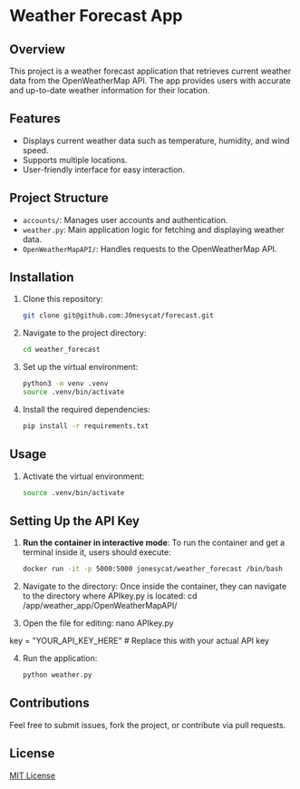 # Weather Forecast App

## Overview
This project is a weather forecast application that retrieves current weather data from the OpenWeatherMap API. The app provides users with accurate and up-to-date weather information for their location.

## Features
- Displays current weather data such as temperature, humidity, and wind speed.
- Supports multiple locations.
- User-friendly interface for easy interaction.

## Project Structure
- `accounts/`: Manages user accounts and authentication.
- `weather.py`: Main application logic for fetching and displaying weather data.
- `OpenWeatherMapAPI/`: Handles requests to the OpenWeatherMap API.
  
## Installation

1. Clone this repository:
    ```bash
    git clone git@github.com:J0nesycat/forecast.git
    ```
2. Navigate to the project directory:
    ```bash
    cd weather_forecast
    ```
3. Set up the virtual environment:
    ```bash
    python3 -m venv .venv
    source .venv/bin/activate
    ```
4. Install the required dependencies:
    ```bash
    pip install -r requirements.txt
    ```

## Usage

1. Activate the virtual environment:
    ```bash
    source .venv/bin/activate
    ```

## Setting Up the API Key

1. **Run the container in interactive mode**:
   To run the container and get a terminal inside it, users should execute:
   ```bash
   docker run -it -p 5000:5000 jonesycat/weather_forecast /bin/bash

2. Navigate to the directory: Once inside the container, they can navigate to the directory where APIkey.py is located:
cd /app/weather_app/OpenWeatherMapAPI/

3. Open the file for editing:
nano APIkey.py

key = "YOUR_API_KEY_HERE"  # Replace this with your actual API key

4. Run the application:
    ```bash
    python weather.py
    ```


## Contributions
Feel free to submit issues, fork the project, or contribute via pull requests.

## License
[MIT License](LICENSE)

